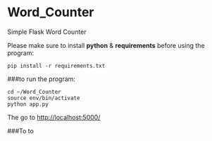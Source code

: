 # Word_Counter
Simple Flask Word Counter


Please make sure to install **python** & **requirements** before using the program:

```
pip install -r requirements.txt

```
###to run the program:

```
cd ~/Word_Counter 
source env/bin/activate
python app.py

```

The go to [http://localhost:5000/](http://localhost:5000/)

###To to
